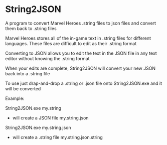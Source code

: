 # String2JSON
A program to convert Marvel Heroes .string files to json files
and convert them back to .string files

Marvel Heroes stores all of the in-game text in .string files
for different languages.  These files are difficult to edit as
their .string format

Converting to JSON allows you to edit the text in the JSON file
in any text editor without knowing the .string format

When your edits are complete, String2JSON will convert your 
new JSON back into a .string file

To use just drap-and-drop a .string or .json file onto 
String2JSON.exe and it will be converted

Example:

String2JSON.exe my.string
- will create a JSON file my.string.json

String2JSON.exe my.string.json
- will create a .string file my.string.json.string
